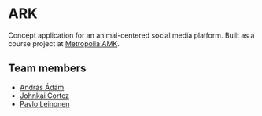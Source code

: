 # ARK

Concept application for an animal-centered social media platform. Built as a course project at [Metropolia AMK](https://www.metropolia.fi/en).

## Team members

- [András Ádám](https://github.com/NeoAren)
- [Johnkai Cortez](https://github.com/Johnkai2196)
- [Pavlo Leinonen](https://github.com/leinonenko)
